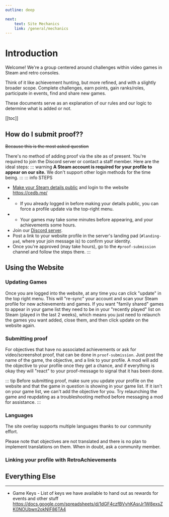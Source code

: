 ```yaml
---
outline: deep

next:
    text: Site Mechanics
    link: /general/mechanics
---
```


# Introduction

Welcome! We're a group centered around challenges within video games in Steam and retro consoles.

Think of it like achievement hunting, but more refined, and with a slightly broader scope. Complete challenges, earn points, gain ranks/roles, participate in events, find and share new games.

These documents serve as an explanation of our rules and our logic to determine what is added or not.

[[toc]]


## How do I submit proof??
<s>Because this is the most asked question</s>

There's no method of adding proof via the site as of present. You're required to join the Discord server or contact a staff member. Here are the ideal steps:
::: warning
**A Steam account is required for your profile to appear on our site.** We don't support other login methods for the time being.
:::
::: info STEPS
- [Make your Steam details public](/isolated/how-to-set-steam-to-public) and login to the website https://cedb.me/
- - If you already logged in before making your details public, you can force a profile update via the top-right menu.
- - Your games may take some minutes before appearing, and your achievements some hours.
- Join our [Discord server](https://discord.gg/challengeenthusiast).
- Post a link to your website profile in the server's landing pad (```#landing-pad```, where your join message is) to confirm your identity.
- Once you're approved (may take hours), go to the ```#proof-submission``` channel and follow the steps there.
:::


## Using the Website

### Updating Games
Once you are logged into the website, at any time you can click "update" in the top right menu. This will "re-sync" your account and scan your Steam profile for new achievements and games. If you want "family shared" games to appear in your game list they need to be in your "recently played" list on Steam (played in the last 2 weeks), which means you just need to relaunch the games you want added, close them, and then click update on the website again. 

### Submitting proof 
For objectives that have no associated achievements or ask for video/screenshot proof, that can be done in ⁠```proof-submission```. Just post the name of the game, the objective, and a link to your profile. A mod will add the objective to your profile once they get a chance, and if everything is okay they will "react" to your proof-message to signal that it has been done.

::: tip 
Before submitting proof, make sure you update your profile on the website and that the game in question is showing in your game list. If it isn't on your game list, we can't add the objective for you. Try relaunching the game and reupdating as a troubleshooting method before messaging a mod for assistance.
::: 

### Languages
The site overlay supports multiple languages thanks to our community effort. 

Please note that objectives are not translated and there is no plan to implement translations on them. When in doubt, ask a community member.

### Linking your profile with RetroAchievements



## Everything Else
----------------

- Game Keys - List of keys we have available to hand out as rewards for events and other stuff
https://docs.google.com/spreadsheets/d/1dGF4czfBVvhKAsrJr1W8exsZK0NOUbwn2okNIF86TA4
 
